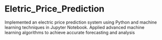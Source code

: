# Eletric_Price_Prediction
Implemented an electric price prediction system using Python and machine learning techniques in Jupyter Notebook. Applied advanced machine learning algorithms to achieve accurate forecasting and analysis
